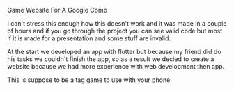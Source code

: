 Game Website For A Google Comp

I can't stress this enough how this doesn't work and it was made in a couple of hours and if you go through the project you can see valid code but most if it is made for a presentation and some stuff are invalid.

At the start we developed an app with flutter but because my friend did do his tasks we couldn't finish the app, so as a result we decied to create a website because we had more experience with web development then app.

This is suppose to be a tag game to use with your phone.
